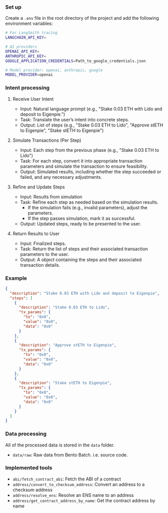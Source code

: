 ### Set up

Create a `.env` file in the root directory of the project and add the following environment variables:

```bash
# For LangSmith tracing
LANGCHAIN_API_KEY=

# AI providers
OPENAI_API_KEY=
ANTHROPIC_API_KEY=
GOOGLE_APPLICATION_CREDENTIALS=Path_to_google_credentials.json

# Model provider: openai, anthropic, google
MODEL_PROVIDER=openai
```

### Intent processing

1. Receive User Intent

   - Input: Natural language prompt (e.g., "Stake 0.03 ETH with Lido and deposit to Eigenpie.")
   - Task: Translate the user’s intent into concrete steps.
   - Output: List of steps (e.g., "Stake 0.03 ETH to Lido", "Approve stETH to Eigenpie", "Stake stETH to Eigenpie")

2. Simulate Transactions (Per Step)

   - Input: Each step from the previous phase (e.g., "Stake 0.03 ETH to Lido")
   - Task: For each step, convert it into appropriate transaction parameters and simulate the transaction to ensure feasibility.
   - Output: Simulated results, including whether the step succeeded or failed, and any necessary adjustments.

3. Refine and Update Steps

   - Input: Results from simulation
   - Task: Refine each step as needed based on the simulation results.
     - If the simulation fails (e.g., invalid parameters), adjust the parameters.
     - If the step passes simulation, mark it as successful.
   - Output: Updated steps, ready to be presented to the user.

4. Return Results to User

   - Input: Finalized steps.
   - Task: Return the list of steps and their associated transaction parameters to the user.
   - Output: A object containing the steps and their associated transaction details.

### Example

```json
{
  "description": "Stake 0.03 ETH with Lido and deposit to Eigenpie",
  "steps": [
    {
      "description": "Stake 0.03 ETH to Lido",
      "tx_params": {
        "to": "0x0",
        "value": "0x0",
        "data": "0x0"
      }
    },
    {
      "description": "Approve stETH to Eigenpie",
      "tx_params": {
        "to": "0x0",
        "value": "0x0",
        "data": "0x0"
      }
    },
    {
      "description": "Stake stETH to Eigenpie",
      "tx_params": {
        "to": "0x0",
        "value": "0x0",
        "data": "0x0"
      }
    }
  ]
}
```

### Data processing

All of the processed data is stored in the `data` folder.

- `data/raw`: Raw data from Bento Batch. i.e. source code.

### Implemented tools

- `abi/fetch_contract_abi`: Fetch the ABI of a contract
- `address/convert_to_checksum_address`: Convert an address to a checksum address
- `address/resolve_ens`: Resolve an ENS name to an address
- `address/get_contract_address_by_name`: Get the contract address by name
